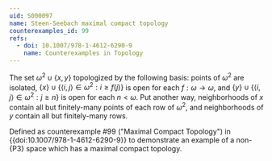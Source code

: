 ```yaml
---
uid: S000097
name: Steen-Seebach maximal compact topology
counterexamples_id: 99
refs:
  - doi: 10.1007/978-1-4612-6290-9
    name: Counterexamples in Topology
---
```


The set $\omega^2\cup\{x,y\}$ topologized by the following basis: points of $\omega^2$ are isolated,
$\{x\}\cup\{\langle i,j\rangle\in\omega^2 : i\geq f(j)\}$ is open for each $f:\omega\to\omega$, and
$\{y\}\cup\{\langle i,j\rangle\in\omega^2 : j\geq n\}$ is open for each $n<\omega$.
Put another way, neighborhoods of $x$ contain all but finitely-many points of each row of $\omega^2$,
and neighborhoods of $y$ contain all but finitely-many rows.

Defined as counterexample #99 ("Maximal Compact Topology")
in {{doi:10.1007/978-1-4612-6290-9}} to demonstrate
an example of a non-{P3} space which has a maximal
compact topology.
